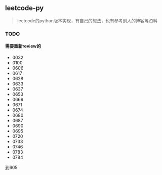 ## leetcode-py
>leetcode的python版本实现，有自己的想法，也有参考别人的博客等资料

### TODO 
#### 需要重新review的
* 0032
* 0100
* 0606
* 0617
* 0628
* 0633
* 0637
* 0653
* 0669
* 0671
* 0674
* 0680
* 0687
* 0690
* 0695
* 0720
* 0733
* 0746
* 0783
* 0784

到605
